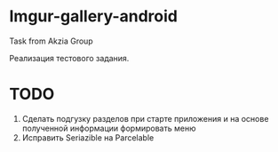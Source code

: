 # Imgur-gallery-android
Task from Akzia Group

Реализация тестового задания.

# TODO

1. Сделать подгузку разделов при старте приложения и на основе полученной информации формировать меню
2. Исправить Seriazible на Parcelable
